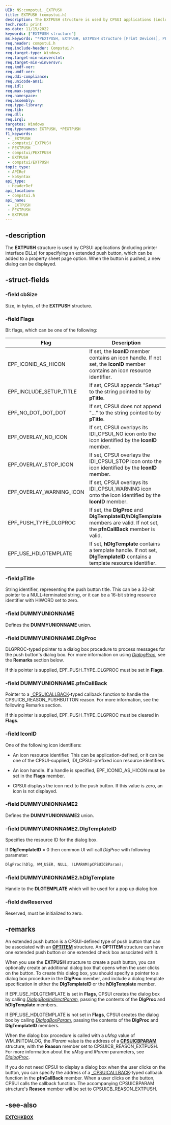 ```yaml
---
UID: NS:compstui._EXTPUSH
title: EXTPUSH (compstui.h)
description: The EXTPUSH structure is used by CPSUI applications (including printer interface DLLs) for specifying an extended push button, which can be added to a property sheet page option. When the button is pushed, a new dialog can be displayed.
tech.root: print
ms.date: 11/15/2022
keywords: ["EXTPUSH structure"]
ms.keywords: "*PEXTPUSH, EXTPUSH, EXTPUSH structure [Print Devices], PEXTPUSH, PEXTPUSH structure pointer [Print Devices], _EXTPUSH, compstui/EXTPUSH, compstui/PEXTPUSH, cpsuifnc_d8f5e9ba-ef61-4adb-959f-1d0ebf456dad.xml, print.extpush"
req.header: compstui.h
req.include-header: Compstui.h
req.target-type: Windows
req.target-min-winverclnt: 
req.target-min-winversvr: 
req.kmdf-ver: 
req.umdf-ver: 
req.ddi-compliance: 
req.unicode-ansi: 
req.idl: 
req.max-support: 
req.namespace: 
req.assembly: 
req.type-library: 
req.lib: 
req.dll: 
req.irql: 
targetos: Windows
req.typenames: EXTPUSH, *PEXTPUSH
f1_keywords:
 - _EXTPUSH
 - compstui/_EXTPUSH
 - PEXTPUSH
 - compstui/PEXTPUSH
 - EXTPUSH
 - compstui/EXTPUSH
topic_type:
 - APIRef
 - kbSyntax
api_type:
 - HeaderDef
api_location:
 - compstui.h
api_name:
 - _EXTPUSH
 - PEXTPUSH
 - EXTPUSH
---
```


## -description

The **EXTPUSH** structure is used by CPSUI applications (including printer interface DLLs) for specifying an extended push button, which can be added to a property sheet page option. When the button is pushed, a new dialog can be displayed.

## -struct-fields

### -field cbSize

Size, in bytes, of the **EXTPUSH** structure.

### -field Flags

Bit flags, which can be one of the following:

| Flag | Description |
|---|---|
| EPF_ICONID_AS_HICON | If set, the **IconID** member contains an icon handle. If not set, the **IconID** member contains an icon resource identifier. |
| EPF_INCLUDE_SETUP_TITLE | If set, CPSUI appends "Setup" to the string pointed to by **pTitle**. |
| EPF_NO_DOT_DOT_DOT | If set, CPSUI does not append "..." to the string pointed to by **pTitle**. |
| EPF_OVERLAY_NO_ICON | If set, CPSUI overlays its IDI_CPSUI_NO icon onto the icon identified by the **IconID** member. |
| EPF_OVERLAY_STOP_ICON | If set, CPSUI overlays the IDI_CPSUI_STOP icon onto the icon identified by the **IconID** member. |
| EPF_OVERLAY_WARNING_ICON | If set, CPSUI overlays its IDI_CPSUI_WARNING icon onto the icon identified by the **IconID** member. |
| EPF_PUSH_TYPE_DLGPROC | If set, the **DlgProc** and **DlgTemplateID/hDlgTemplate** members are valid. If not set, the **pfnCallBack** member is valid. |
| EPF_USE_HDLGTEMPLATE | If set, **hDlgTemplate** contains a template handle. If not set, **DlgTemplateID** contains a template resource identifier. |

### -field pTitle

String identifier, representing the push button title. This can be a 32-bit pointer to a NULL-terminated string, or it can be a 16-bit string resource identifier with HIWORD set to zero.

### -field DUMMYUNIONNAME

Defines the **DUMMYUNIONNAME** union.

### -field DUMMYUNIONNAME.DlgProc

DLGPROC-typed pointer to a dialog box procedure to process messages for the push button's dialog box. For more information on using [*DialogProc*](/windows/win32/api/winuser/nc-winuser-dlgproc), see the **Remarks** section below.

If this pointer is supplied, EPF_PUSH_TYPE_DLGPROC must be set in **Flags**.

### -field DUMMYUNIONNAME.pfnCallBack

Pointer to a [_CPSUICALLBACK](./nc-compstui-_cpsuicallback.md)-typed callback function to handle the CPSUICB_REASON_PUSHBUTTON reason. For more information, see the following Remarks section.

If this pointer is supplied, EPF_PUSH_TYPE_DLGPROC must be cleared in **Flags**.

### -field IconID

One of the following icon identifiers:

- An icon resource identifier. This can be application-defined, or it can be one of the CPSUI-supplied, IDI_CPSUI-prefixed icon resource identifiers.

- An icon handle. If a handle is specified, EPF_ICONID_AS_HICON must be set in the **Flags** member.

- CPSUI displays the icon next to the push button. If this value is zero, an icon is not displayed.

### -field DUMMYUNIONNAME2

Defines the **DUMMYUNIONNAME2** union.

### -field DUMMYUNIONNAME2.DlgTemplateID

Specifies the resource ID for the dialog box.

If **DlgTemplateID** = 0 then common UI will call *DlgProc* with following parameter:

```cpp
DlgProc(hDlg, WM_USER, NULL, (LPARAM)pCPSUICBParam);
```

### -field DUMMYUNIONNAME2.hDlgTemplate

Handle to the **DLGTEMPLATE** which will be used for a pop up dialog box.

### -field dwReserved

Reserved, must be initialized to zero.

## -remarks

An extended push button is a CPSUI-defined type of push button that can be associated with an [**OPTITEM**](./ns-compstui-_optitem.md) structure. An **OPTITEM** structure can have one extended push button or one extended check box associated with it.

When you use the **EXTPUSH** structure to create a push button, you can optionally create an additional dialog box that opens when the user clicks on the button. To create this dialog box, you should specify a pointer to a dialog box procedure in the **DlgProc** member, and include a dialog template specification in either the **DlgTemplateID** or the **hDlgTemplate** member.

If EPF_USE_HDLGTEMPLATE is set in **Flags**, CPSUI creates the dialog box by calling [*DialogBoxIndirectParam*](/windows/win32/api/winuser/nf-winuser-dialogboxindirectparama), passing the contents of the **DlgProc** and **hDlgTemplate** members.

If EPF_USE_HDLGTEMPLATE is not set in **Flags**, CPSUI creates the dialog box by calling [*DialogBoxParam*](/windows/win32/api/winuser/nf-winuser-dialogboxparama), passing the contents of the **DlgProc** and **DlgTemplateID** members.

When the dialog box procedure is called with a *uMsg* value of WM_INITDIALOG, the *lParam* value is the address of a [**CPSUICBPARAM**](./ns-compstui-_cpsuicbparam.md) structure, with the **Reason** member set to CPSUICB_REASON_EXTPUSH. For more information about the *uMsg* and *lParam* parameters, see [*DialogProc*](/windows/win32/api/winuser/nc-winuser-dlgproc).

If you do not need CPSUI to display a dialog box when the user clicks on the button, you can specify the address of a [_CPSUICALLBACK](./nc-compstui-_cpsuicallback.md)-typed callback function in the **pfnCallBack** member. When a user clicks on the button, CPSUI calls the callback function. The accompanying CPSUICBPARAM structure's **Reason** member will be set to CPSUICB_REASON_EXTPUSH.

## -see-also

[**EXTCHKBOX**](./ns-compstui-_extchkbox.md)
